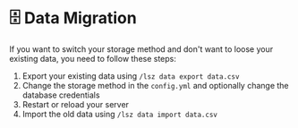 # 🗄️ Data Migration

If you want to switch your storage method and don't want to loose your existing data, you need to follow these steps:

1. Export your existing data using `/lsz data export data.csv`
2. Change the storage method in the `config.yml` and optionally change the database credentials
3. Restart or reload your server
4. Import the old data using `/lsz data import data.csv`

